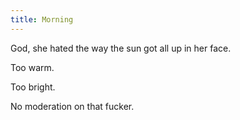 ```yaml
---
title: Morning
---
```

God, she hated the way the sun got all up in her face.

Too warm.

Too bright.

No moderation on that fucker.
